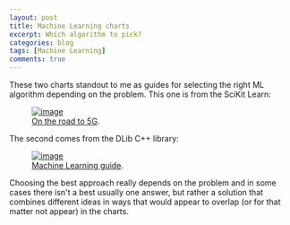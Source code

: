 ```yaml
---
layout: post
title: Machine Learning charts 
excerpt: Which algorithm to pick?
categories: blog
tags: [Machine Learning]
comments: true
---
```



These two charts standout to me as guides for selecting the right ML algorithm depending on the problem.  This one is from the SciKit Learn:

<figure>
	<a href="http://www.comsoc.org/blog/infographic-ieee-ctn-road-5g"><img src="http://www.comsoc.org/sites/default/files/u36/5g_infographic2.jpg" alt="image"></a>
	<figcaption><a href="http://www.comsoc.org/blog/infographic-ieee-ctn-road-5g" title="On the road to 5G">On the road to 5G</a>.</figcaption>
</figure>


The second comes from the DLib C++ library:

<figure>
	<a href="http://dlib.net/ml.html/"><img src="http://dlib.net/ml_guide.svg" alt="image"></a>
	<figcaption><a href="http://dlib.net/ml.html/" title="Machine Learning guide">Machine Learning guide</a>.</figcaption>
</figure>


Choosing the best approach really depends on the problem and in some cases there isn't a best usually one answer, but rather a solution that combines different ideas in ways that would appear to overlap (or for that matter not appear) in the charts.
